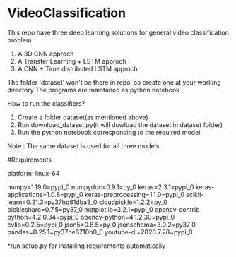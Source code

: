 # VideoClassification
This repo have three deep learning solutions for general video classification problem

1. A 3D CNN approch
2. A Transfer Learning + LSTM approch
3. A CNN + Time distributed LSTM approch
            
The folder 'dataset' won't be there in repo, so create one at your working directory
The programs are maintaned as python notebook



How to run the classifiers?

1. Create a folder dataset(as mentioned above)
2. Run download_dataset.py(it will dowload the dataset in dataset folder)
3. Run the python notebook corresponding to the required model.

Note : 
The same dataset is used for all three models

#Requirements

platform: linux-64

numpy=1.19.0=pypi_0
numpydoc=0.9.1=py_0
keras=2.3.1=pypi_0
keras-applications=1.0.8=pypi_0
keras-preprocessing=1.1.0=pypi_0
scikit-learn=0.21.3=py37hd81dba3_0
cloudpickle=1.2.2=py_0
pickleshare=0.7.5=py37_0
matplotlib=3.2.1=pypi_0
opencv-contrib-python=4.2.0.34=pypi_0
opencv-python=4.1.2.30=pypi_0
cvlib=0.2.5=pypi_0
json5=0.8.5=py_0
jsonschema=3.0.2=py37_0
pandas=0.25.1=py37he6710b0_0
youtube-dl=2020.7.28=pypi_0

*run setup.py for installing requirements automatically


